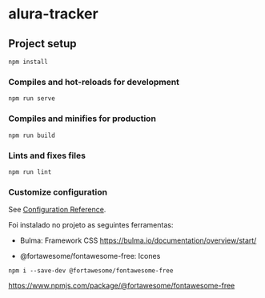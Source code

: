 # alura-tracker

## Project setup
```
npm install
```

### Compiles and hot-reloads for development
```
npm run serve
```

### Compiles and minifies for production
```
npm run build
```

### Lints and fixes files
```
npm run lint
```

### Customize configuration
See [Configuration Reference](https://cli.vuejs.org/config/).

Foi instalado no projeto as seguintes ferramentas:

- Bulma: Framework CSS
https://bulma.io/documentation/overview/start/

- @fortawesome/fontawesome-free: Icones
```
npm i --save-dev @fortawesome/fontawesome-free
```
https://www.npmjs.com/package/@fortawesome/fontawesome-free

<!-- Na versão 2.0 do sistema foi instalado os seguintes itens -->

<!-- - Vue Router: Gerenciador de rotas
npm i vue-router@4
```
